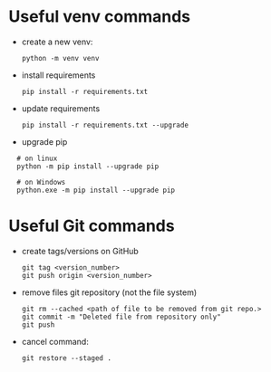 # Useful venv commands

* create a new venv:
  ```
  python -m venv venv
  ```
* install requirements
  ```
  pip install -r requirements.txt
  ```
* update requirements
  ```
  pip install -r requirements.txt --upgrade
  ```

* upgrade pip
```
  # on linux
  python -m pip install --upgrade pip
```
```
  # on Windows
  python.exe -m pip install --upgrade pip
```

# Useful Git commands
* create tags/versions on GitHub
    ```
    git tag <version_number>
    git push origin <version_number>
    ```
* remove files git repository (not the file system)
    ```
    git rm --cached <path of file to be removed from git repo.>
    git commit -m "Deleted file from repository only"
    git push
    ```
* cancel command:
    ```
    git restore --staged .
    ```
  